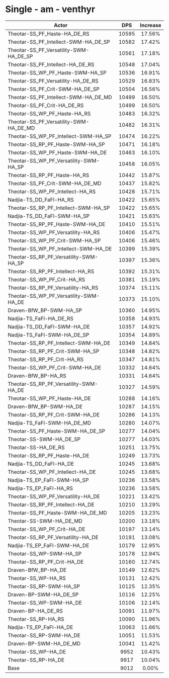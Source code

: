 # Single - am - venthyr
| Actor | DPS | Increase |
|---|:---:|:---:|
|Theotar-SS_PF_Haste-HA_DE_RS|10595|17.56%|
|Theotar-SS_PF_Intellect-SWM-HA_DE_SP|10582|17.42%|
|Theotar-SS_PF_Versatility-SWM-HA_DE_SP|10561|17.18%|
|Theotar-SS_PF_Intellect-HA_DE_RS|10548|17.04%|
|Theotar-SS_WP_PF_Haste-SWM-HA_SP|10536|16.91%|
|Theotar-SS_PF_Versatility-HA_DE_RS|10529|16.83%|
|Theotar-SS_PF_Crit-SWM-HA_DE_SP|10504|16.56%|
|Theotar-SS_PF_Intellect-SWM-HA_DE_MD|10499|16.50%|
|Theotar-SS_PF_Crit-HA_DE_RS|10499|16.50%|
|Theotar-SS_WP_PF_Haste-HA_RS|10483|16.32%|
|Theotar-SS_PF_Versatility-SWM-HA_DE_MD|10482|16.31%|
|Theotar-SS_WP_PF_Intellect-SWM-HA_SP|10474|16.22%|
|Theotar-SS_RP_PF_Haste-SWM-HA_SP|10471|16.18%|
|Theotar-SS_WP_PF_Haste-SWM-HA_DE|10463|16.10%|
|Theotar-SS_WP_PF_Versatility-SWM-HA_SP|10458|16.05%|
|Theotar-SS_RP_PF_Haste-HA_RS|10442|15.87%|
|Theotar-SS_PF_Crit-SWM-HA_DE_MD|10437|15.82%|
|Theotar-SS_WP_PF_Intellect-HA_RS|10428|15.71%|
|Nadjia-TS_DD_FaFl-HA_RS|10422|15.65%|
|Theotar-SS_RP_PF_Intellect-SWM-HA_SP|10422|15.65%|
|Nadjia-TS_DD_FaFl-SWM-HA_SP|10421|15.63%|
|Theotar-SS_RP_PF_Haste-SWM-HA_DE|10410|15.51%|
|Theotar-SS_WP_PF_Versatility-HA_RS|10406|15.47%|
|Theotar-SS_WP_PF_Crit-SWM-HA_SP|10406|15.46%|
|Theotar-SS_WP_PF_Intellect-SWM-HA_DE|10399|15.39%|
|Theotar-SS_RP_PF_Versatility-SWM-HA_SP|10397|15.36%|
|Theotar-SS_RP_PF_Intellect-HA_RS|10392|15.31%|
|Theotar-SS_WP_PF_Crit-HA_RS|10381|15.19%|
|Theotar-SS_RP_PF_Versatility-HA_RS|10374|15.11%|
|Theotar-SS_WP_PF_Versatility-SWM-HA_DE|10373|15.10%|
|Draven-BfW_BP-SWM-HA_SP|10360|14.95%|
|Nadjia-TS_FaFl-HA_DE_RS|10358|14.93%|
|Nadjia-TS_DD_FaFl-SWM-HA_DE|10357|14.92%|
|Nadjia-TS_FaFl-SWM-HA_DE_SP|10354|14.89%|
|Theotar-SS_RP_PF_Intellect-SWM-HA_DE|10349|14.84%|
|Theotar-SS_RP_PF_Crit-SWM-HA_SP|10348|14.82%|
|Theotar-SS_RP_PF_Crit-HA_RS|10347|14.81%|
|Theotar-SS_WP_PF_Crit-SWM-HA_DE|10332|14.64%|
|Draven-BfW_BP-HA_RS|10331|14.64%|
|Theotar-SS_RP_PF_Versatility-SWM-HA_DE|10327|14.59%|
|Theotar-SS_WP_PF_Haste-HA_DE|10288|14.16%|
|Draven-BfW_BP-SWM-HA_DE|10287|14.15%|
|Theotar-SS_RP_PF_Crit-SWM-HA_DE|10286|14.13%|
|Nadjia-TS_FaFl-SWM-HA_DE_MD|10280|14.07%|
|Theotar-SS_PF_Haste-SWM-HA_DE_SP|10277|14.04%|
|Theotar-SS-SWM-HA_DE_SP|10277|14.03%|
|Theotar-SS-HA_DE_RS|10251|13.75%|
|Theotar-SS_RP_PF_Haste-HA_DE|10249|13.73%|
|Nadjia-TS_DD_FaFl-HA_DE|10245|13.68%|
|Theotar-SS_WP_PF_Intellect-HA_DE|10245|13.68%|
|Nadjia-TS_EP_FaFl-SWM-HA_SP|10236|13.58%|
|Nadjia-TS_EP_FaFl-HA_RS|10236|13.58%|
|Theotar-SS_WP_PF_Versatility-HA_DE|10221|13.42%|
|Theotar-SS_RP_PF_Intellect-HA_DE|10210|13.29%|
|Theotar-SS_PF_Haste-SWM-HA_DE_MD|10205|13.23%|
|Theotar-SS-SWM-HA_DE_MD|10200|13.18%|
|Theotar-SS_WP_PF_Crit-HA_DE|10197|13.14%|
|Theotar-SS_RP_PF_Versatility-HA_DE|10191|13.08%|
|Nadjia-TS_EP_FaFl-SWM-HA_DE|10179|12.95%|
|Theotar-SS_WP-SWM-HA_SP|10178|12.94%|
|Theotar-SS_RP_PF_Crit-HA_DE|10160|12.74%|
|Draven-BfW_BP-HA_DE|10149|12.62%|
|Theotar-SS_WP-HA_RS|10131|12.42%|
|Theotar-SS_RP-SWM-HA_SP|10125|12.35%|
|Draven-BP-SWM-HA_DE_SP|10116|12.25%|
|Theotar-SS_WP-SWM-HA_DE|10106|12.14%|
|Draven-BP-HA_DE_RS|10091|11.97%|
|Theotar-SS_RP-HA_RS|10090|11.96%|
|Nadjia-TS_EP_FaFl-HA_DE|10063|11.66%|
|Theotar-SS_RP-SWM-HA_DE|10051|11.53%|
|Draven-BP-SWM-HA_DE_MD|10041|11.42%|
|Theotar-SS_WP-HA_DE|9952|10.43%|
|Theotar-SS_RP-HA_DE|9917|10.04%|
|Base|9012|0.00%|
